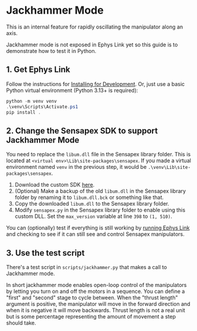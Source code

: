 # Jackhammer Mode

This is an internal feature for rapidly oscillating the manipulator along an axis.

Jackhammer mode is not exposed in Ephys Link yet so this guide is to demonstrate how to test it in Python.

## 1. Get Ephys Link

Follow the instructions for [Installing for Development](index.md#installing-for-development). Or, just use a basic Python virtual environment (Python 3.13+ is required):

```powershell
python -m venv venv
.\venv\Scripts\Activate.ps1
pip install .
```

## 2. Change the Sensapex SDK to support Jackhammer Mode

You need to replace the `libum.dll` file in the Sensapex library folder. This is located at `<virtual env>\Lib\site-packages\sensapex`. If you made a virtual environment named `venv` in the previous step, it would be `.\venv\Lib\site-packages\sensapex`.

1. Download the custom SDK [here](../assets/libum.dll).
2. (Optional) Make a backup of the old `libum.dll` in the Sensapex library folder by renaming it to `libum.dll.bck` or something like that.
3. Copy the downloaded `libum.dll` to the Sensapex library folder.
4. Modify `sensapex.py` in the Sensapex library folder to enable using this custom DLL. Set the `max_version` variable at line `398` to `(1, 510)`.

You can (optionally) test if everything is still working by [running Ephys Link](../usage/starting_ephys_link.md) and checking to see if it can still see and control Sensapex manipulators.

## 3. Use the test script

There's a test script in `scripts/jackhammer.py` that makes a call to Jackhammer mode.

In short jackhammer mode enables open-loop control of the manipulators by letting you turn on and off the motors in a sequence. You can define a "first" and "second" stage to cycle between. When the "thrust length" argument is positive, the manipulator will move in the forward direction and when it is negative it will move backwards. Thrust length is not a real unit but is some percentage representing the amount of movement a step should take.